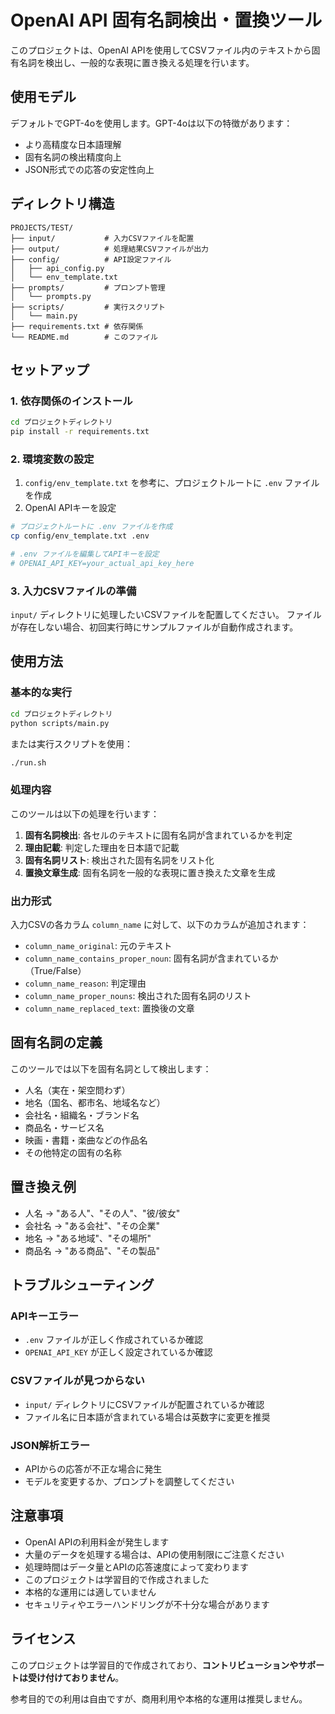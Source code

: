 # OpenAI API 固有名詞検出・置換ツール

このプロジェクトは、OpenAI APIを使用してCSVファイル内のテキストから固有名詞を検出し、一般的な表現に置き換える処理を行います。

## 使用モデル

デフォルトでGPT-4oを使用します。GPT-4oは以下の特徴があります：
- より高精度な日本語理解
- 固有名詞の検出精度向上
- JSON形式での応答の安定性向上

## ディレクトリ構造

```
PROJECTS/TEST/
├── input/           # 入力CSVファイルを配置
├── output/          # 処理結果CSVファイルが出力
├── config/          # API設定ファイル
│   ├── api_config.py
│   └── env_template.txt
├── prompts/         # プロンプト管理
│   └── prompts.py
├── scripts/         # 実行スクリプト
│   └── main.py
├── requirements.txt # 依存関係
└── README.md        # このファイル
```

## セットアップ

### 1. 依存関係のインストール

```bash
cd プロジェクトディレクトリ
pip install -r requirements.txt
```

### 2. 環境変数の設定

1. `config/env_template.txt` を参考に、プロジェクトルートに `.env` ファイルを作成
2. OpenAI APIキーを設定

```bash
# プロジェクトルートに .env ファイルを作成
cp config/env_template.txt .env

# .env ファイルを編集してAPIキーを設定
# OPENAI_API_KEY=your_actual_api_key_here
```

### 3. 入力CSVファイルの準備

`input/` ディレクトリに処理したいCSVファイルを配置してください。
ファイルが存在しない場合、初回実行時にサンプルファイルが自動作成されます。

## 使用方法

### 基本的な実行

```bash
cd プロジェクトディレクトリ
python scripts/main.py
```

または実行スクリプトを使用：

```bash
./run.sh
```

### 処理内容

このツールは以下の処理を行います：

1. **固有名詞検出**: 各セルのテキストに固有名詞が含まれているかを判定
2. **理由記載**: 判定した理由を日本語で記載
3. **固有名詞リスト**: 検出された固有名詞をリスト化
4. **置換文章生成**: 固有名詞を一般的な表現に置き換えた文章を生成

### 出力形式

入力CSVの各カラム `column_name` に対して、以下のカラムが追加されます：

- `column_name_original`: 元のテキスト
- `column_name_contains_proper_noun`: 固有名詞が含まれているか（True/False）
- `column_name_reason`: 判定理由
- `column_name_proper_nouns`: 検出された固有名詞のリスト
- `column_name_replaced_text`: 置換後の文章

## 固有名詞の定義

このツールでは以下を固有名詞として検出します：

- 人名（実在・架空問わず）
- 地名（国名、都市名、地域名など）
- 会社名・組織名・ブランド名
- 商品名・サービス名
- 映画・書籍・楽曲などの作品名
- その他特定の固有の名称

## 置き換え例

- 人名 → "ある人"、"その人"、"彼/彼女"
- 会社名 → "ある会社"、"その企業"
- 地名 → "ある地域"、"その場所"
- 商品名 → "ある商品"、"その製品"

## トラブルシューティング

### APIキーエラー
- `.env` ファイルが正しく作成されているか確認
- `OPENAI_API_KEY` が正しく設定されているか確認

### CSVファイルが見つからない
- `input/` ディレクトリにCSVファイルが配置されているか確認
- ファイル名に日本語が含まれている場合は英数字に変更を推奨

### JSON解析エラー
- APIからの応答が不正な場合に発生
- モデルを変更するか、プロンプトを調整してください 

## 注意事項

- OpenAI APIの利用料金が発生します
- 大量のデータを処理する場合は、APIの使用制限にご注意ください
- 処理時間はデータ量とAPIの応答速度によって変わります
- このプロジェクトは学習目的で作成されました
- 本格的な運用には適していません
- セキュリティやエラーハンドリングが不十分な場合があります

## ライセンス

このプロジェクトは学習目的で作成されており、**コントリビューションやサポートは受け付けておりません**。

参考目的での利用は自由ですが、商用利用や本格的な運用は推奨しません。 